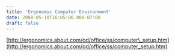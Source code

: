 ```yaml
---
title: 'Ergonomic Computer Environment'
date: 2008-05-10T16:05:00.000-07:00
draft: false
---
```


[http://ergonomics.about.com/od/office/ss/computer\_setup.htm](http://ergonomics.about.com/od/office/ss/computer_setup.htm)
